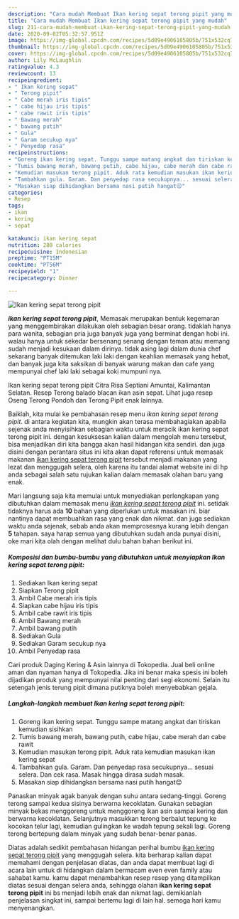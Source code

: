 ```yaml
---
description: "Cara mudah Membuat Ikan kering sepat terong pipit yang mudah"
title: "Cara mudah Membuat Ikan kering sepat terong pipit yang mudah"
slug: 211-cara-mudah-membuat-ikan-kering-sepat-terong-pipit-yang-mudah
date: 2020-09-02T05:32:57.951Z
image: https://img-global.cpcdn.com/recipes/5d09e4906105805b/751x532cq70/ikan-kering-sepat-terong-pipit-foto-resep-utama.jpg
thumbnail: https://img-global.cpcdn.com/recipes/5d09e4906105805b/751x532cq70/ikan-kering-sepat-terong-pipit-foto-resep-utama.jpg
cover: https://img-global.cpcdn.com/recipes/5d09e4906105805b/751x532cq70/ikan-kering-sepat-terong-pipit-foto-resep-utama.jpg
author: Lily McLaughlin
ratingvalue: 4.3
reviewcount: 13
recipeingredient:
- " Ikan kering sepat"
- " Terong pipit"
- " Cabe merah iris tipis"
- " cabe hijau iris tipis"
- " cabe rawit iris tipis"
- " Bawang merah"
- " bawang putih"
- " Gula"
- " Garam secukup nya"
- " Penyedap rasa"
recipeinstructions:
- "Goreng ikan kering sepat. Tunggu sampe matang angkat dan tiriskan kemudian sisihkan"
- "Tumis bawang merah, bawang putih, cabe hijau, cabe merah dan cabe rawit"
- "Kemudian masukan terong pipit. Aduk rata kemudian masukan ikan kering sepat"
- "Tambahkan gula. Garam. Dan penyedap rasa secukupnya... sesuai selera. Dan cek rasa. Masak hingga dirasa sudah masak."
- "Masakan siap dihidangkan bersama nasi putih hangat😊"
categories:
- Resep
tags:
- ikan
- kering
- sepat

katakunci: ikan kering sepat 
nutrition: 280 calories
recipecuisine: Indonesian
preptime: "PT15M"
cooktime: "PT56M"
recipeyield: "1"
recipecategory: Dinner

---
```



![Ikan kering sepat terong pipit](https://img-global.cpcdn.com/recipes/5d09e4906105805b/751x532cq70/ikan-kering-sepat-terong-pipit-foto-resep-utama.jpg)

<b><i>ikan kering sepat terong pipit</i></b>, Memasak merupakan bentuk kegemaran yang menggembirakan dilakukan oleh sebagian besar orang. tidaklah hanya para wanita, sebagian pria juga banyak juga yang berminat dengan hobi ini. walau hanya untuk sekedar bersenang senang dengan teman atau memang sudah menjadi kesukaan dalam dirinya. tidak asing lagi dalam dunia chef sekarang banyak ditemukan laki laki dengan keahlian memasak yang hebat, dan banyak juga kita saksikan di banyak warung makan dan cafe yang mempunyai chef laki laki sebagai koki mumpuni nya.

Ikan kering sepat terong pipit Citra Risa Septiani Amuntai, Kalimantan Selatan. Resep Terong balado blacan ikan asin sepat. Lihat juga resep Oseng Terong Pondoh dan Terong Pipit enak lainnya.

Baiklah, kita mulai ke pembahasan resep menu <i>ikan kering sepat terong pipit</i>. di antara kegiatan kita, mungkin akan terasa membahagiakan apabila sejenak anda menyisihkan sebagian waktu untuk meracik ikan kering sepat terong pipit ini. dengan kesuksesan kalian dalam mengolah menu tersebut, bisa menjadikan diri kita bangga akan hasil hidangan kita sendiri. dan juga disini dengan perantara situs ini kita akan dapat referensi untuk memasak makanan <u>ikan kering sepat terong pipit</u> tersebut menjadi makanan yang lezat dan menggugah selera, oleh karena itu tandai alamat website ini di hp anda sebagai salah satu rujukan kalian dalam memasak olahan baru yang enak.


Mari langsung saja kita memulai untuk menyediakan perlengkapan yang dibutuhkan dalam memasak menu <u><i>ikan kering sepat terong pipit</i></u> ini. setidak tidaknya harus ada <b>10</b> bahan yang diperlukan untuk masakan ini. biar nantinya dapat membuahkan rasa yang enak dan nikmat. dan juga sediakan waktu anda sejenak, sebab anda akan memprosesnya kurang lebih dengan <b>5</b> tahapan. saya harap semua yang dibutuhkan sudah anda punyai disini, oke mari kita olah dengan melihat dulu bahan bahan berikut ini.

<!--inarticleads1-->

##### Komposisi dan bumbu-bumbu yang dibutuhkan untuk menyiapkan Ikan kering sepat terong pipit:

1. Sediakan  Ikan kering sepat
1. Siapkan  Terong pipit
1. Ambil  Cabe merah iris tipis
1. Siapkan  cabe hijau iris tipis
1. Ambil  cabe rawit iris tipis
1. Ambil  Bawang merah
1. Ambil  bawang putih
1. Sediakan  Gula
1. Sediakan  Garam secukup nya
1. Ambil  Penyedap rasa


Cari produk Daging Kering &amp; Asin lainnya di Tokopedia. Jual beli online aman dan nyaman hanya di Tokopedia. Jika ini benar maka spesis ini boleh dijadikan produk yang mempunyai nilai penting dari segi ekonomi. Selain itu setengah jenis terung pipit dimana putiknya boleh menyebabkan gejala. 

<!--inarticleads2-->

##### Langkah-langkah membuat Ikan kering sepat terong pipit:

1. Goreng ikan kering sepat. Tunggu sampe matang angkat dan tiriskan kemudian sisihkan
1. Tumis bawang merah, bawang putih, cabe hijau, cabe merah dan cabe rawit
1. Kemudian masukan terong pipit. Aduk rata kemudian masukan ikan kering sepat
1. Tambahkan gula. Garam. Dan penyedap rasa secukupnya... sesuai selera. Dan cek rasa. Masak hingga dirasa sudah masak.
1. Masakan siap dihidangkan bersama nasi putih hangat😊


Panaskan minyak agak banyak dengan suhu antara sedang-tinggi. Goreng terong sampai kedua sisinya berwarna kecoklatan. Gunakan sebagian minyak bekas menggoreng untuk menggoreng ikan asin sampai kering dan berwarna kecoklatan. Selanjutnya masukkan terong berbalut tepung ke kocokan telur lagi, kemudian gulingkan ke wadah tepung sekali lagi. Goreng terong bertepung dalam minyak yang sudah benar-benar panas. 

Diatas adalah sedikit pembahasan hidangan perihal bumbu <u>ikan kering sepat terong pipit</u> yang menggugah selera. kita berharap kalian dapat memahami dengan penjelasan diatas, dan anda dapat membuat lagi di acara lain untuk di hidangkan dalam bermacam even even family atau sahabat kamu. kamu dapat menambahkan resep resep yang ditampilkan diatas sesuai dengan selera anda, sehingga olahan <b>ikan kering sepat terong pipit</b> ini bs menjadi lebih enak dan nikmat lagi. demikianlah penjelasan singkat ini, sampai bertemu lagi di lain hal. semoga hari kamu menyenangkan.

